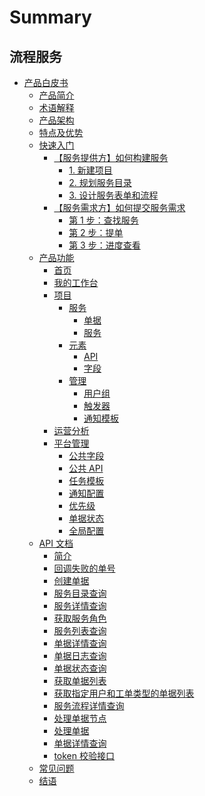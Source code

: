 # Summary

## 流程服务

* [产品白皮书]()
  * [产品简介](产品白皮书/产品简介/README.md)
  * [术语解释](产品白皮书/术语解释/Term.md)
  * [产品架构](产品白皮书/产品架构图/Architecture.md)
  * [特点及优势](产品白皮书/特点及优势/Features.md)
  * [快速入门]()
    * [【服务提供方】如何构建服务]()
      * [1. 新建项目](产品白皮书/快速入门/service_admin_01.md)
      * [2. 规划服务目录](产品白皮书/快速入门/service_admin_02.md)
      * [3. 设计服务表单和流程](产品白皮书/快速入门/service_admin_03.md)
    * [【服务需求方】如何提交服务需求]()
      * [第 1 步：查找服务](产品白皮书/快速入门/service_user_01.md)
      * [第 2 步：提单](产品白皮书/快速入门/service_user_02.md)
      * [第 3 步：进度查看](产品白皮书/快速入门/service_user_03.md)
  * [产品功能]()
    * [首页](产品白皮书/产品功能/homepage.md)
    * [我的工作台](产品白皮书/产品功能/my-workspace.md)
    * [项目]()
      * [服务]()
        * [单据](产品白皮书/产品功能/project-tickets.md)
        * [服务](产品白皮书/产品功能/project-services.md)
      * [元素]()
        * [API](产品白皮书/产品功能/project-apis.md)
        * [字段](产品白皮书/产品功能/project-fields.md)
      * [管理]()
        * [用户组](产品白皮书/产品功能/project-roles.md)
        * [触发器](产品白皮书/产品功能/project-triggers.md)
        * [通知模板](产品白皮书/产品功能/project-notifications.md)
    * [运营分析](产品白皮书/产品功能/statistics.md)
    * [平台管理]()
      * [公共字段](产品白皮书/产品功能/global-fields.md)
      * [公共 API](产品白皮书/产品功能/global-apis.md)
      * [任务模板](产品白皮书/产品功能/global-task-template.md)
      * [通知配置](产品白皮书/产品功能/global-notifications.md)
      * [优先级](产品白皮书/产品功能/global-priority.md)
      * [单据状态](产品白皮书/产品功能/global-ticket-states.md)
      * [全局配置](产品白皮书/产品功能/global-settings.md)
  * [API 文档]()
    * [简介](7.0/API文档/itsm/README.md)
    * [回调失败的单号](7.0/API文档/itsm/zh-hans/callback_failed_ticket.md)
    * [创建单据](7.0/API文档/itsm/zh-hans/create_ticket.md)
    * [服务目录查询](7.0/API文档/itsm/zh-hans/get_service_catalogs.md)
    * [服务详情查询](7.0/API文档/itsm/zh-hans/get_service_detail.md)
    * [获取服务角色](7.0/API文档/itsm/zh-hans/get_service_roles.md)
    * [服务列表查询](7.0/API文档/itsm/zh-hans/get_services.md)
    * [单据详情查询](7.0/API文档/itsm/zh-hans/get_ticket_info.md)
    * [单据日志查询](7.0/API文档/itsm/zh-hans/get_ticket_logs.md)
    * [单据状态查询](7.0/API文档/itsm/zh-hans/get_ticket_status.md)
    * [获取单据列表](7.0/API文档/itsm/zh-hans/get_tickets.md)
    * [获取指定用户和工单类型的单据列表](7.0/API文档/itsm/zh-hans/get_tickets_by_user.md)
    * [服务流程详情查询](7.0/API文档/itsm/zh-hans/get_workflow_detail.md)
    * [处理单据节点](7.0/API文档/itsm/zh-hans/operate_node.md)
    * [处理单据](7.0/API文档/itsm/zh-hans/operate_ticket.md)
    * [单据详情查询](7.0/API文档/itsm/zh-hans/ticket_approval_result.md)
    * [token 校验接口](7.0/API文档/itsm/zh-hans/token_verify.md)
  * [常见问题](产品白皮书/常见问题/FAQ.md)
  * [结语](产品白皮书/结语/Conclusion.md)